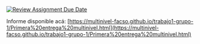 [![Review Assignment Due Date](https://classroom.github.com/assets/deadline-readme-button-22041afd0340ce965d47ae6ef1cefeee28c7c493a6346c4f15d667ab976d596c.svg)](https://classroom.github.com/a/o5vnIO0L)


Informe disponible acá: [https://multinivel-facso.github.io/trabajo1-grupo-1/Primera%20entrega%20multinivel.html](https://multinivel-facso.github.io/trabajo1-grupo-1/Primera%20entrega%20multinivel.html)
